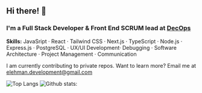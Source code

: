 ## Hi there! 👋 

### I'm a Full Stack Developer & Front End SCRUM lead at <a href='https://www.linkedin.com/company/decops/'>DecOps</a>

<b>Skills:</b> JavaSript · React · Tailwind CSS · Next.js · TypeScript · Node.js · Express.js · PostgreSQL · UX/UI Development· Debugging · Software Architecture · Project Management · Communication

I am currently contributing to private repos. Want to learn more? 
Email me at elehman.development@gmail.com 

![Top Langs](https://github-readme-stats.vercel.app/api/top-langs/?username=ETH1Elohim&theme=tokyonight)
![Github stats:](https://github-readme-stats.vercel.app/api/top-langs/?username=ETH1Elohim)
